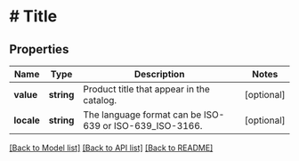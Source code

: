 # # Title

## Properties

Name | Type | Description | Notes
------------ | ------------- | ------------- | -------------
**value** | **string** | Product title that appear in the catalog. | [optional]
**locale** | **string** | The language format can be ISO-639 or ISO-639_ISO-3166. | [optional]

[[Back to Model list]](../../README.md#models) [[Back to API list]](../../README.md#endpoints) [[Back to README]](../../README.md)
